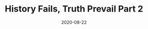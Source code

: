 ---
path: '/lesson-5b'
title: 'History Fails, Truth Prevail Part 2'
slug: lesson-six
date: 2020-08-22
featureVideo: videos/RollUPPP_vids/Lesson5/ep2_historybooksfail.mp4
excerpt: Introduction to our video series.
next: '/lesson-5c'
back: '/lesson-5a'
---